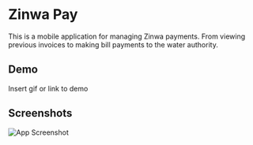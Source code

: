 
# Zinwa Pay

This is a mobile application for managing Zinwa payments. 
From viewing previous invoices to making bill payments to
the water authority. 


## Demo

Insert gif or link to demo

  
## Screenshots

![App Screenshot](https://via.placeholder.com/468x300?text=App+Screenshot+Here)

  
